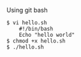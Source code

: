 Using git bash
```shell script
$ vi hello.sh
	#!/bin/bash
	Echo "hello world"
$ chmod +x hello.sh
$ ./hello.sh
```

